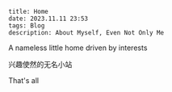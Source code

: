 ```
title: Home
date: 2023.11.11 23:53
tags: Blog
description: About Myself, Even Not Only Me
```

A nameless little home driven by interests

兴趣使然的无名小站

That's all